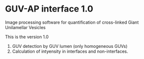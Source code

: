 # GUV-AP interface 1.0

Image processing software for quantification of cross-linked Giant Unilamellar Vesicles

This is the version 1.0 

1. GUV detection by GUV lumen (only homogeneous GUVs)
2. Calculation of intyensity in interfaces and non-interfaces.

 

